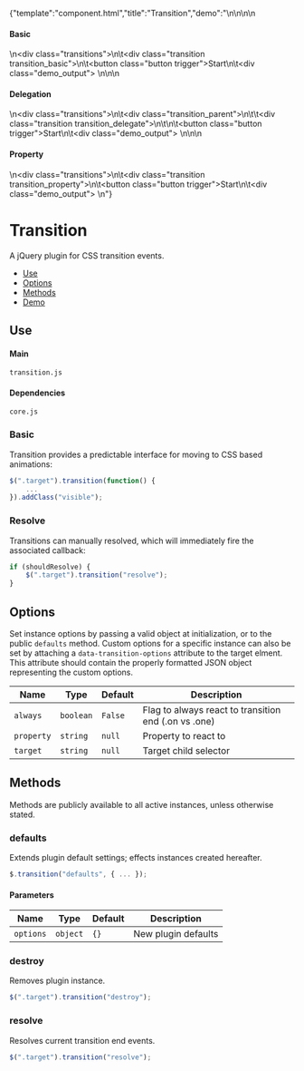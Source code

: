 {"template":"component.html","title":"Transition","demo":"<style>\n\t.transitions { margin: 0 0 20px; }\n\t.transition { background: #c65032; border-radius: 3px; height: 30px; margin: 20px 0; width: 10%;\n\t\t-webkit-transition: none;\n\t\t\t\ttransition: none;\n\t\t-webkit-transition: margin 0.5s ease, background 0.5s linear 0.5s;\n\t\t\t\ttransition: margin 0.5s ease, background 0.5s linear 0.5s;\n\t}\n\t.transition.move { margin-left: 90%; }\n\t.transition_property.move { background: #393b3f; }\n\n\t.demo_output { margin: 0 0 20px; }\n\n\t@media screen and (min-width: 500px) {\n\t\t.demo_output { display: inline-block; margin: 0 0 0 10px; }\n\t}\n</style>\n\n<script>\n\t$(function() {\n\t\t$(\".transition_basic\").transition({\n\t\t\talways: true\n\t\t}, complete);\n\n\t\t$(\".transition_parent\").transition({\n\t\t\talways: true,\n\t\t\ttarget: \".transition_delegate\",\n\t\t}, complete);\n\n\t\t$(\".transition_property\").transition({\n\t\t\talways: true,\n\t\t\tproperty: \"background-color\",\n\t\t}, complete);\n\n\t\t$(\".trigger\").on(\"click\", start);\n\t});\n\n\tfunction start() {\n\t\tvar $target = $(this).parent(\".transitions\").find(\".transition\");\n\n\t\tif (!$target.hasClass(\"animating\")) {\n\t\t\t$target.toggleClass(\"move\")\n\t\t\t\t   .addClass(\"animating\");\n\n\t\t\toutput($target, \"&nbsp;\");\n\t\t}\n\t}\n\n\tfunction complete() {\n\t\tvar $target = $(this);\n\n\t\tif (!$target.hasClass(\"transition\")) {\n\t\t\t$target = $(this).find(\".transition\");\n\t\t}\n\n\t\t$target.removeClass(\"animating\");\n\t\toutput($target, \"Complete\");\n\t}\n\n\tfunction output($target, text) {\n\t\t$target.parents(\".transitions\").find(\".demo_output\").html(text);\n\t}\n</script>\n\n<h4>Basic</h4>\n<div class=\"transitions\">\n\t<div class=\"transition transition_basic\"></div>\n\t<button class=\"button trigger\">Start</button>\n\t<div class=\"demo_output\">&nbsp;</div>\n</div>\n\n<h4>Delegation</h4>\n<div class=\"transitions\">\n\t<div class=\"transition_parent\">\n\t\t<div class=\"transition transition_delegate\"></div>\n\t</div>\n\t<button class=\"button trigger\">Start</button>\n\t<div class=\"demo_output\">&nbsp;</div>\n</div>\n\n<h4>Property</h4>\n<div class=\"transitions\">\n\t<div class=\"transition transition_property\"></div>\n\t<button class=\"button trigger\">Start</button>\n\t<div class=\"demo_output\">&nbsp;</div>\n</div>"}

# Transition

A jQuery plugin for CSS transition events.

* [Use](#use)
* [Options](#options)
* [Methods](#methods)
* [Demo](#demo)

## Use 

#### Main

```markup
transition.js
```

#### Dependencies

```markup
core.js
```

### Basic

Transition provides a predictable interface for moving to CSS based animations:

```javascript
$(".target").transition(function() {
	...
}).addClass("visible");
```

### Resolve

Transitions can manually resolved, which will immediately fire the associated callback:

```javascript
if (shouldResolve) {
	$(".target").transition("resolve");
}
```

## Options

Set instance options by passing a valid object at initialization, or to the public `defaults` method. Custom options for a specific instance can also be set by attaching a `data-transition-options` attribute to the target elment. This attribute should contain the properly formatted JSON object representing the custom options.

| Name | Type | Default | Description |
| --- | --- | --- | --- |
| `always` | `boolean` | `False` | Flag to always react to transition end (.on vs .one) |
| `property` | `string` | `null` | Property to react to |
| `target` | `string` | `null` | Target child selector |

## Methods

Methods are publicly available to all active instances, unless otherwise stated.

### defaults

Extends plugin default settings; effects instances created hereafter.

```javascript
$.transition("defaults", { ... });
```

#### Parameters

| Name | Type | Default | Description |
| --- | --- | --- | --- |
| `options` | `object` | `{}` | New plugin defaults |

### destroy

Removes plugin instance.

```javascript
$(".target").transition("destroy");
```

### resolve

Resolves current transition end events.

```javascript
$(".target").transition("resolve");
```

